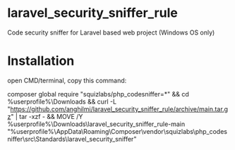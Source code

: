# laravel_security_sniffer_rule
Code security sniffer for Laravel based web project (Windows OS only)

# Installation
open CMD/terminal, copy this command:

composer global require "squizlabs/php_codesniffer=*" && cd %userprofile%\Downloads && curl -L "https://github.com/anghilmi/laravel_security_sniffer_rule/archive/main.tar.gz" | tar -xzf - && MOVE /Y %userprofile%\Downloads\laravel_security_sniffer_rule-main "%userprofile%\AppData\Roaming\Composer\vendor\squizlabs\php_codesniffer\src\Standards\laravel_security_sniffer"
